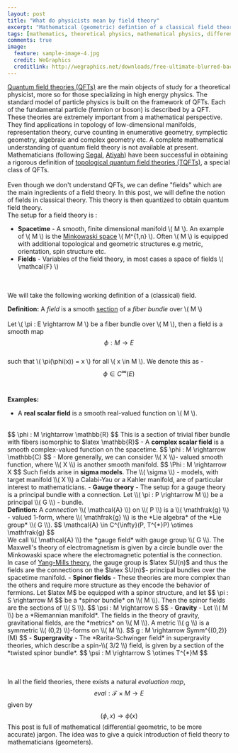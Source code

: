 ```yaml
---
layout: post
title: "What do physicists mean by field theory"
excerpt: "Mathematical (geometric) defintion of a classical field theory"
tags: [mathematics, theoretical physics, mathematical physics, differential geometry]
comments: true
image:
  feature: sample-image-4.jpg
  credit: WeGraphics
  creditlink: http://wegraphics.net/downloads/free-ultimate-blurred-background-pack/
---
```

<a href="http://en.wikipedia.org/wiki/Quantum_field_theory">Quantum field theories (QFTs)</a> are the main objects of study for a theoretical physicist, more so for those specializing in high energy physics. The standard model of particle physics is built on the framework of QFTs. Each of the fundamental particle (fermion or boson) is described by a QFT.
<br>
These theories are extremely important from a mathematical perspective. They find applications in topology of low-dimensional manifolds, representation theory, curve counting in enumerative geometry, symplectic geometry, algebraic and complex geometry etc. A complete mathematical understanding of quantum field theory is not available at present. Mathematicians (following <a href="http://www.math.upenn.edu/~blockj/scfts/segal.pdf">Segal</a>, <a href="http://www.numdam.org/item?id=PMIHES_1988__68__175_0">Atiyah</a>) have been successful in obtaining a rigorous definition of <a href="http://ncatlab.org/nlab/show/topological+quantum+field+theory">topological quantum field theories (TQFTs)</a>, a special class of QFTs.
<br><br>
Even though we don't understand QFTs, we can define "fields" which are the main ingredients of a field theory. In this post, we will define the notion of fields in classical theory. This theory is then quantized to obtain quantum field theory.
<br>
The setup for a field theory is :

- **Spacetime** - A smooth, finite dimensional manifold \\( M \\). 
An example of \\( M \\) is the <a href="http://en.wikipedia.org/wiki/Minkowski_space">Minkowaski space</a> \\( M^{1,n} \\). Often \\( M \\) is equipped with additional topological and geometric structures e.g metric, orientation, spin structure etc.
- <strong>Fields</strong> - Variables of the field theory, in most cases a space of fields \\( \mathcal{F} \\)

<br><br>
We will take the following working definition of a (classical) field.

<strong>Definition:</strong> A <em>field</em> is a smooth <a href="http://en.wikipedia.org/wiki/Section_%28fiber_bundle%29">section</a> of a *fiber bundle* over \\( M \\)
<br><br>
Let \\( \pi : E \rightarrow M \\) be a fiber bundle over \\( M \\), then a field is a smooth map
<br>
$$ \phi : M \rightarrow E $$
<br>
such that \\( \pi(\phi(x)) = x \\) for all \\( x \in M \\). We denote this as -
<br>
$$ \phi \in C^{\infty}(E) $$
<br><br>
<strong>Examples:</strong>

- A <strong>real scalar field</strong> is a smooth real-valued function on \\( M \\).
<br>
$$ \phi : M \rightarrow \mathbb{R} $$
This is a section of trivial fiber bundle with fibers isomorphic to $latex \mathbb{R}$
- A <strong>complex scalar field</strong> is a smooth complex-valued function on the spacetime.
$$ \phi : M \rightarrow \mathbb{C} $$
- More generally, we can consider \\( X \\)- valued smooth function, where \\( X \\) is another smooth manifold.
$$ \Phi : M \rightarrow X $$
Such fields arise in <strong>sigma models</strong>. The \\( \sigma \\) - models, with target manifold \\( X \\) a Calabi-Yau or a Kahler manifold, are of particular interest to mathematicians.
- <strong>Gauge theory</strong> - The setup for a gauge theory is a principal bundle with a connection.
Let \\( \pi : P \rightarrow M \\) be a principal \\( G \\) - bundle.
<br>
<strong>Defintion:</strong> A <em>connection</em> \\( \mathcal{A} \\) on \\( P \\) is a \\( \mathfrak{g} \\) - valued 1-form, where \\( \mathfrak{g} \\) is the *Lie algebra* of the *Lie group* \\( G \\).
$$ \mathcal{A} \in C^{\infty}(P, T^{*}P) \otimes \mathfrak{g} $$
<br>
We call \\( \mathcal{A} \\) the *gauge field* with gauge group \\( G \\). The Maxwell's theory of electromagnetism is given by a circle bundle over the Minkowaski space where the electromagnetic potential is the connection.
<br>
In case of <a href="http://en.wikipedia.org/wiki/Yang%E2%80%93Mills_theory">Yang-Mills theory</a>, the gauge group is $latex SU(n)$ and thus the fields are the connections on the $latex SU(n)$- principal bundles over the spacetime manifold.
- <strong>Spinor fields</strong> - These theories are more complex than the others and require more structure as they encode the behavior of fermions. Let $latex M$ be equipped with a spinor structure, and let
$$ \pi : S \rightarrow M $$
be a *spinor bundle* on \\( M \\). Then the spinor fields are the sections of \\( S \\).
$$ \psi : M \rightarrow S $$
- <strong>Gravity</strong> - Let \\( M \\) be a *Riemannian manifold*. The fields in the theory of gravity, gravitational fields, are the *metrics* on \\( M \\). A metric \\( g \\) is a symmetric \\( (0,2) \\)-forms on \\( M \\).
$$ g : M \rightarrow Symm^{(0,2)}(M) $$
- <strong>Supergravity</strong> - The *Rarita-Schwinger field* in supergravity theories, which describe a spin-\\( 3/2 \\) field, is given by a section of the *twisted spinor bundle*.
$$  \psi : M \rightarrow S \otimes T^{*}M $$

<br><br>
In all the field theories, there exists a natural *evaluation map*,
<br>
$$ eval : \mathcal{F} \times M \rightarrow E $$
given by
<br>
$$  (\phi, x) \rightarrow \phi(x) $$
This post is full of mathematical (differential geometric, to be more accurate) jargon. The idea was to give a quick introduction of field theory to mathematicians (geometers). 